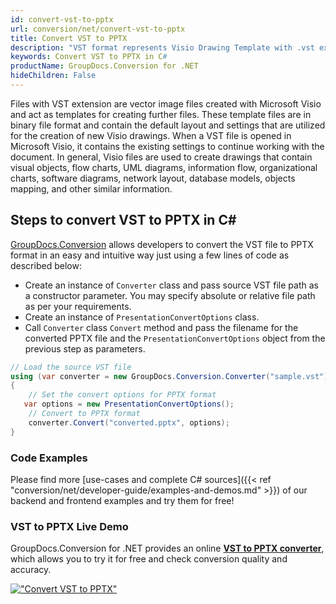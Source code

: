 ```yaml
---
id: convert-vst-to-pptx
url: conversion/net/convert-vst-to-pptx
title: Convert VST to PPTX
description: "VST format represents Visio Drawing Template with .vst extension. Learn how to convert VST to PPTX file programmatically in C# language using GroupDocs.Conversion for .NET library."
keywords: Convert VST to PPTX in C#
productName: GroupDocs.Conversion for .NET
hideChildren: False
---
```


Files with VST extension are vector image files created with Microsoft Visio and act as templates for creating further files. These template files are in binary file format and contain the default layout and settings that are utilized for the creation of new Visio drawings. When a VST file is opened in Microsoft Visio, it contains the existing settings to continue working with the document. In general, Visio files are used to create drawings that contain visual objects, flow charts, UML diagrams, information flow, organizational charts, software diagrams, network layout, database models, objects mapping, and other similar information.

## Steps to convert VST to PPTX in C#

[GroupDocs.Conversion](https://products.groupdocs.com/conversion/net) allows developers to convert the VST file to PPTX format in an easy and intuitive way just using a few lines of code as described below:

* Create an instance of `Converter` class and pass source VST file path as a constructor parameter. You may specify absolute or relative file path as per your requirements. 
* Create an instance of `PresentationConvertOptions` class.
* Call `Converter` class `Convert` method and pass the filename for the converted PPTX file and the `PresentationConvertOptions` object from the previous step as parameters.

```csharp
// Load the source VST file
using (var converter = new GroupDocs.Conversion.Converter("sample.vst"))
{
    // Set the convert options for PPTX format
   var options = new PresentationConvertOptions();
    // Convert to PPTX format
    converter.Convert("converted.pptx", options);
}
```

### Code Examples

Please find more [use-cases and complete C# sources]({{< ref "conversion/net/developer-guide/examples-and-demos.md" >}}) of our backend and frontend examples and try them for free!

### VST to PPTX Live Demo

GroupDocs.Conversion for .NET provides an online [**VST to PPTX converter**](https://products.groupdocs.app/conversion/vst-to-pptx), which allows you to try it for free and check conversion quality and accuracy.

[!["Convert VST to PPTX"](conversion/net/images/convert-to-pptx/convert-vst-to-pptx.png)](https://products.groupdocs.app/conversion/vst-to-pptx)